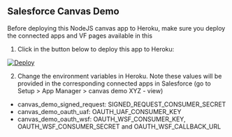 ## Salesforce Canvas Demo

Before deploying this NodeJS canvas app to Heroku, make sure you deploy the connected apps and VF pages available in this 

1. Click in the button below to deploy this app to Heroku:

[![Deploy](https://www.herokucdn.com/deploy/button.png)](https://heroku.com/deploy)

2. Change the environment variables in Heroku. Note these values will be provided in the corresponding connected apps in Salesforce (go to Setup > App Manager > canvas demo XYZ - view)

* canvas_demo_signed_request: SIGNED_REQUEST_CONSUMER_SECRET
* canvas_demo_oauth_uaf: OAUTH_UAF_CONSUMER_KEY
* canvas_demo_oauth_wsf: OAUTH_WSF_CONSUMER_KEY, OAUTH_WSF_CONSUMER_SECRET and OAUTH_WSF_CALLBACK_URL
